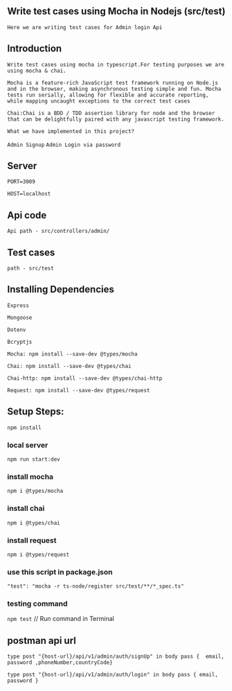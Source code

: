 ## Write test cases using Mocha in Nodejs (src/test)
`Here we are writing test cases for Admin login Api`
## Introduction
`Write test cases using mocha in typescript.For testing purposes we are using mocha & chai.`


`Mocha is a feature-rich JavaScript test framework running on Node.js and in the browser, making asynchronous testing simple and fun. Mocha tests run serially, allowing for flexible and accurate reporting, while mapping uncaught exceptions to the correct test cases`

`Chai:Chai is a BDD / TDD assertion library for node and the browser that can be delightfully paired with any javascript testing framework.`

`What we have implemented in this project?`

`Admin Signup`
`Admin Login via password`

## Server
`PORT=3009`

`HOST=localhost`

## Api code
`Api path - src/controllers/admin/`

## Test cases
`path - src/test`

## Installing Dependencies
`Express`

`Mongoose`

`Dotenv`

`Bcryptjs`

`Mocha: npm install --save-dev @types/mocha`

`Chai: npm install --save-dev @types/chai`

`Chai-http: npm install --save-dev @types/chai-http`

`Request: npm install --save-dev @types/request`
## Setup Steps:
`npm install`
### local server
`npm run start:dev`
### install mocha
`npm i @types/mocha`
### install chai
`npm i @types/chai`
### install request
`npm i @types/request`
### use this script in package.json
`"test": "mocha -r ts-node/register src/test/**/*_spec.ts"`
### testing command
`npm test` // Run command in Terminal
## postman api url
`type post "{host-url}/api/v1/admin/auth/signUp" in body pass {  email, password ,phoneNumber,countryCode}`

`type post "{host-url}/api/v1/admin/auth/login" in body pass { email, password }`
